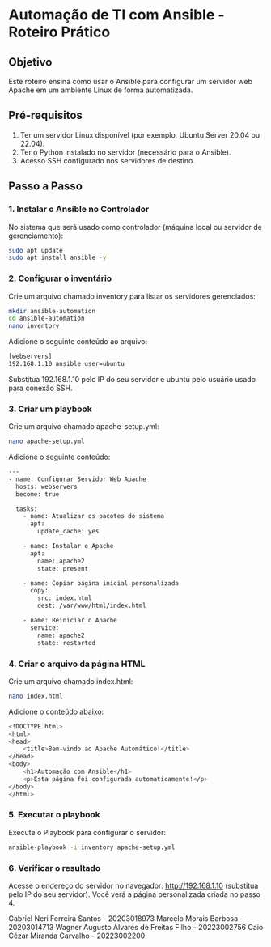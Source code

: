 # Automação de TI com Ansible - Roteiro Prático

## Objetivo
Este roteiro ensina como usar o Ansible para configurar um servidor web Apache em um ambiente Linux de forma automatizada.

## Pré-requisitos

1. Ter um servidor Linux disponível (por exemplo, Ubuntu Server 20.04 ou 22.04).
2. Ter o Python instalado no servidor (necessário para o Ansible).
3. Acesso SSH configurado nos servidores de destino.

## Passo a Passo

### 1. Instalar o Ansible no Controlador
No sistema que será usado como controlador (máquina local ou servidor de gerenciamento):
```bash
sudo apt update
sudo apt install ansible -y
```
### 2. Configurar o inventário
Crie um arquivo chamado inventory para listar os servidores gerenciados:
```bash
mkdir ansible-automation
cd ansible-automation
nano inventory
```
Adicione o seguinte conteúdo ao arquivo:
```bash
[webservers]
192.168.1.10 ansible_user=ubuntu
```
Substitua 192.168.1.10 pelo IP do seu servidor e ubuntu pelo usuário usado para conexão SSH.
### 3. Criar um playbook
Crie um arquivo chamado apache-setup.yml:
```bash
nano apache-setup.yml
```
Adicione o seguinte conteúdo:
```bash
---
- name: Configurar Servidor Web Apache
  hosts: webservers
  become: true

  tasks:
    - name: Atualizar os pacotes do sistema
      apt:
        update_cache: yes

    - name: Instalar o Apache
      apt:
        name: apache2
        state: present

    - name: Copiar página inicial personalizada
      copy:
        src: index.html
        dest: /var/www/html/index.html

    - name: Reiniciar o Apache
      service:
        name: apache2
        state: restarted
```
### 4. Criar o arquivo da página HTML
Crie um arquivo chamado index.html:
```bash
nano index.html
```
Adicione o conteúdo abaixo:
```bash
<!DOCTYPE html>
<html>
<head>
    <title>Bem-vindo ao Apache Automático!</title>
</head>
<body>
    <h1>Automação com Ansible</h1>
    <p>Esta página foi configurada automaticamente!</p>
</body>
</html>
```
### 5. Executar o playbook
Execute o Playbook para configurar o servidor:
```bash
ansible-playbook -i inventory apache-setup.yml
```
### 6. Verificar o resultado
Acesse o endereço do servidor no navegador: http://192.168.1.10 (substitua pelo IP do seu servidor).
Você verá a página personalizada criada no passo 4.




Gabriel Neri Ferreira Santos - 20203018973
Marcelo Morais Barbosa - 20203014713
Wagner Augusto Álvares de Freitas Filho - 20223002756
Caio Cézar Miranda Carvalho - 20223002200
